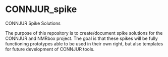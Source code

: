 # CONNJUR_spike
CONNJUR Spike Solutions

The purpose of this repository is to create/document spike solutions for the CONNJUR and NMRbox project.  The goal is that these spikes will be fully functioning prototypes able to be used in their own right, but also templates for future development of CONNJUR tools.
